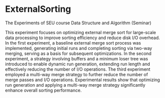 # ExternalSorting
The Experiments of SEU course Data Structure and Algorithm (Seminar)

This experiment focuses on optimizing external merge sort for large-scale data processing to improve sorting efficiency and reduce disk I/O overhead. In the first experiment, a baseline external merge sort process was implemented, generating initial runs and completing sorting via two-way merging, serving as a basis for subsequent optimizations. In the second experiment, a strategy involving buffers and a minimum loser tree was introduced to enable dynamic run generation, extending run length and effectively reducing the number of I/O operations. The third experiment employed a multi-way merge strategy to further reduce the number of merge passes and I/O operations. Experimental results show that optimizing run generation and applying a multi-way merge strategy significantly enhance overall sorting performance.
